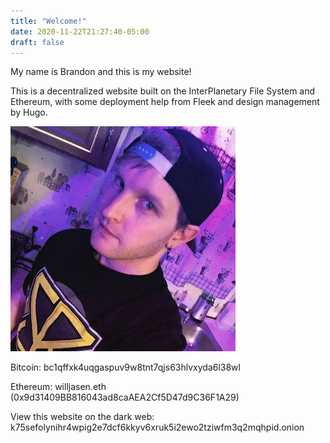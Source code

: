 ```yaml
---
title: "Welcome!"
date: 2020-11-22T21:27:40-05:00
draft: false
---
```

My name is Brandon and this is my website!

This is a decentralized website built on the InterPlanetary File System and Ethereum,
with some deployment help from Fleek and design management by Hugo.

![Me](/posts/profile_pic.jpg#center)

Bitcoin: bc1qffxk4uqgaspuv9w8tnt7qjs63hlvxyda6l38wl

Ethereum: willjasen.eth (0x9d31409BB816043ad8caAEA2Cf5D47d9C36F1A29)

View this website on the dark web: k75sefolynihr4wpig2e7dcf6kkyv6xruk5i2ewo2tziwfm3q2mqhpid.onion
